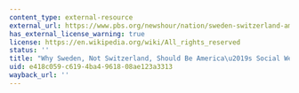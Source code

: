 ```yaml
---
content_type: external-resource
external_url: https://www.pbs.org/newshour/nation/sweden-switzerland-americas-social-welfare-model
has_external_license_warning: true
license: https://en.wikipedia.org/wiki/All_rights_reserved
status: ''
title: "Why Sweden, Not Switzerland, Should Be America\u2019s Social Welfare Model"
uid: e418c059-c619-4ba4-9618-08ae123a3313
wayback_url: ''
---
```

